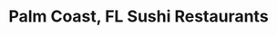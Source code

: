 ---
layout: city
title: Palm Coast, FL Sushi Restaurants
permalink: /florida/palm-coast/
stateAbbr: FL
stateName: Florida
cityName: Palm Coast
---